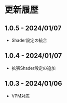 # 更新履歴

## 1.0.5 - 2024/01/07
- Shader設定の統合

## 1.0.4 - 2024/01/07
- 拡張Shader設定の追加

## 1.0.3 - 2024/01/06
- VPM対応

